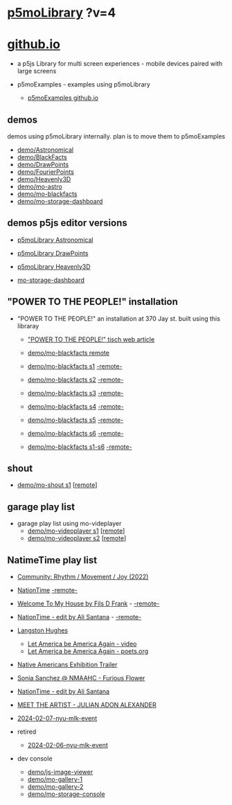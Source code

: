 # [p5moLibrary](https://github.com/molab-itp/p5moLibrary) ?v=4

# [github.io](https://molab-itp.github.io/p5moLibrary/src?v=4)

- a p5js Library for multi screen experiences - mobile devices paired with large screens

- p5moExamples - examples using p5moLibrary

  - [ p5moExamples github.io ](https://molab-itp.github.io/p5moExamples)

## demos

demos using p5moLibrary internally. plan is to move them to p5moExamples

- [demo/Astronomical](demo/Astronomical?v=4)
- [demo/BlackFacts](demo/BlackFacts?v=4)
- [demo/DrawPoints](demo/DrawPoints?v=4)
- [demo/FourierPoints](demo/FourierPoints?v=4)
- [demo/Heavenly3D](demo/Heavenly3D?v=4)
- [demo/mo-astro](demo/mo-astro?v=4)
- [demo/mo-blackfacts](demo/mo-blackfacts?v=4)
- [demo/mo-storage-dashboard](demo/mo-storage-dashboard?v=4)

## demos p5js editor versions

- [p5moLibrary Astronomical](https://editor.p5js.org/jht9629-nyu/sketches/iIIAb8KIDr)

- [p5moLibrary DrawPoints](https://editor.p5js.org/jht9629-nyu/sketches/TQyVoswjQ)

- [p5moLibrary Heavenly3D](https://editor.p5js.org/jht9629-nyu/sketches/6VM5IMP4m)

- [mo-storage-dashboard](https://editor.p5js.org/jht9629-nyu/sketches/Osz28nOS9)

## "POWER TO THE PEOPLE!" installation

- "POWER TO THE PEOPLE!" an installation at 370 Jay st. built using this libraray

  - ["POWER TO THE PEOPLE!" tisch web article](https://tisch.nyu.edu/itp/news/spring-2024/community-facing-interactive-installations-on-the-ground-floor-o)

  - [demo/mo-blackfacts remote](demo/mo-blackfacts?v=4)
  - [demo/mo-blackfacts s1](demo/mo-blackfacts?v=4&group=s1&qrcode=mo-blackfacts-qrcode-1.png) [-remote-](demo/mo-blackfacts?v=4&group=s1)
  - [demo/mo-blackfacts s2](demo/mo-blackfacts?v=4&group=s2&qrcode=mo-blackfacts-qrcode-2.png) [-remote-](demo/mo-blackfacts?v=4&group=s2)
  - [demo/mo-blackfacts s3](demo/mo-blackfacts?v=4&group=s3&qrcode=mo-blackfacts-qrcode-3.png) [-remote-](demo/mo-blackfacts?v=4&group=s3)
  - [demo/mo-blackfacts s4](demo/mo-blackfacts?v=4&group=s4&qrcode=mo-blackfacts-qrcode-4.png) [-remote-](demo/mo-blackfacts?v=4&group=s4)
  - [demo/mo-blackfacts s5](demo/mo-blackfacts?v=4&group=s5&qrcode=mo-blackfacts-qrcode-5.png) [-remote-](demo/mo-blackfacts?v=4&group=s5)
  - [demo/mo-blackfacts s6](demo/mo-blackfacts?v=4&group=s6&qrcode=mo-blackfacts-qrcode-6.png) [-remote-](demo/mo-blackfacts?v=4&group=s6)
  - [demo/mo-blackfacts s1-s6](demo/mo-blackfacts?v=4&group=s1,s2,s3,s4,s5,s6&qrcode=mo-blackfacts-qrcode-1-6.png) [-remote-](demo/mo-blackfacts?v=4&group=s1,s2,s3,s4,s5,s6)

## shout

- [demo/mo-shout s1](demo/mo-shout?v=4&group=s1&qrcode=mo-shout-qrcode-1.png) [[remote](qrcode/mo-shout.html?v=4&group=s1)]
<!-- https://molab-itp.github.io/p5moLibrary/src/qrcode/mo-shout.html?group=s1 -->

## garage play list

- garage play list using mo-videplayer
  - [demo/mo-videoplayer s1](demo/mo-videoplayer?v=4&group=s1&qrcode=mo-videoplayer-qrcode-1.png)
    [[remote](qrcode/mo-videoplayer.html?v=4&group=s1)]
  - [demo/mo-videoplayer s2](demo/mo-videoplayer?v=4&group=s2&qrcode=mo-videoplayer-qrcode-2.png)
    [[remote](qrcode/mo-videoplayer.html?v=4&group=s2)]

## NatimeTime play list

- [Community: Rhythm / Movement / Joy (2022)](demo/mo-videoplayer/index.html?playlist=8HfVf69nUX0)

- [NationTime](demo/mo-videoplayer/index.html?qrcode=NationTime.png) [-remote-](demo/mo-videoplayer/index.html)

- [Welcome To My House by Fils D Frank](demo/mo-videoplayer/?playlist=kinLtCLHYvo&title=Welcome%20To%20My%20House%20by%20Fils%20D%20Frank&qrcode=NationTime.png) - [-remote-](demo/mo-videoplayer/?playlist=kinLtCLHYvo&title=Welcome%20To%20My%20House%20by%20Fils%20D%20Frank)

- [NationTime - edit by Ali Santana](demo/mo-videoplayer/?playlist=-UtKxghWlvY&title=NationTime%20-%20ELUCID%20-%20BETAMAX&qrcode=NationTime.png) - [-remote-](demo/mo-videoplayer/?playlist=-UtKxghWlvY&title=NationTime%20-%20ELUCID%20-%20BETAMAX)

- [Langston Hughes ](demo/BlackFacts?playlist=XzI3huqpCi4)

  - [Let America be America Again - video](demo/mo-blackfacts?playlist=CFNM8GB_Yp0&title=%E2%98%85)
  - [Let America be America Again - poets.org](https://poets.org/poem/let-america-be-america-again)

- [Native Americans Exhibition Trailer](demo/BlackFacts?playlist=hpjNGTYvpxw)

- [Sonia Sanchez @ NMAAHC - Furious Flower](demo/mo-blackfacts?playlist=FNLp8e-cfgk&title=Sonia%20Sanchez)

- [NationTime - edit by Ali Santana](demo/mo-videoplayer?playlist=-UtKxghWlvY&title=NationTime%20-%20ELUCID%20-%20BETAMAX&qrcode=NationTime.png)

- [MEET THE ARTIST - JULIAN ADON ALEXANDER](demo/mo-blackfacts?playlist=wk0La_2igws&title=MEET%20THE%20ARTIST%20-%20JULIAN%20ADON%20ALEXANDE%20-%20What%20it%20is&qrcode=JULIAN.png)

- [2024-02-07-nyu-mlk-event](demo/mo-blackfacts?playlist=lG758MniLYg&qrcode=annoucement-01.png&title=2024-02-07-nyu-mlk-event)

- retired

  - [2024-02-06-nyu-mlk-event](demo/mo-blackfacts?playlist=zbRz5xTaLYI&qrcode=annoucement-01.png&title=2024-02-06-nyu-mlk-event)
  <!-- - [Weapons of White Destruction - TJ](demo/mo-blackfacts?playlist=ob8YQPGJiHY&title=Weapons%20of%20White%20Destruction%20-%20TJ&&qrcode=TJ.png) -->

- dev console

  - [demo/js-image-viewer](demo/js-image-viewer?v=4)
  - [demo/mo-gallery-1](demo/mo-gallery-1?v=4)
  - [demo/mo-gallery-2](demo/mo-gallery-2?v=4)
  - [demo/mo-storage-console](demo/mo-storage-console?v=4)

<!--

- retired
  - [demo/mo-astro-host-0](demo/mo-astro-host-0?v=4)
  - [demo/mo-astro-host-1](demo/mo-astro-host-1?v=4)
  - [demo/mo-astro-remote-0](demo/mo-astro-remote-0?v=4)
  - [demo/mo-astro-remote-1](demo/mo-astro-remote-1?v=4)

  - [demo/mo-blackfacts-host](demo/mo-blackfacts-host?v=4)
  - [demo/mo-blackfacts-remote](demo/mo-blackfacts-remote?v=4)

# https://www.youtube.com/watch?v=hpjNGTYvpxw
# The Land Carries Our Ancestors: Contemporary Art by Native Americans Exhibition Trailer

 -->
